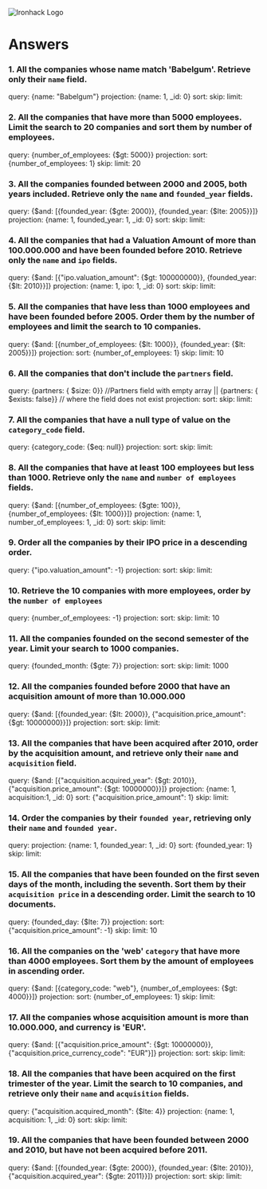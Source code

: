 ![Ironhack Logo](https://i.imgur.com/1QgrNNw.png)

# Answers

### 1. All the companies whose name match 'Babelgum'. Retrieve only their `name` field.

<!-- Your Code Goes Here -->
query: {name: "Babelgum"} 
projection: {name: 1, _id: 0}
sort:
skip:
limit:
### 2. All the companies that have more than 5000 employees. Limit the search to 20 companies and sort them by **number of employees**.
<!-- Your Code Goes Here -->
query: {number_of_employees: {$gt: 5000}}
projection: 
sort: {number_of_employees: 1}
skip:
limit: 20
### 3. All the companies founded between 2000 and 2005, both years included. Retrieve only the `name` and `founded_year` fields.
<!-- Your Code Goes Here -->
query: {$and: [{founded_year: {$gte: 2000}}, {founded_year: {$lte: 2005}}]}
projection: {name: 1, founded_year: 1, _id: 0}
sort:
skip:
limit:
### 4. All the companies that had a Valuation Amount of more than 100.000.000 and have been founded before 2010. Retrieve only the `name` and `ipo` fields.
<!-- Your Code Goes Here -->
query: {$and: [{"ipo.valuation_amount": {$gt: 100000000}}, {founded_year: {$lt: 2010}}]}
projection: {name: 1, ipo: 1, _id: 0}
sort:
skip:
limit:
### 5. All the companies that have less than 1000 employees and have been founded before 2005. Order them by the number of employees and limit the search to 10 companies.
<!-- Your Code Goes Here -->
query: {$and: [{number_of_employees: {$lt: 1000}}, {founded_year: {$lt: 2005}}]}
projection:
sort: {number_of_employees: 1}
skip:
limit: 10
### 6. All the companies that don't include the `partners` field.
<!-- Your Code Goes Here -->
query: {partners: { $size: 0}} //Partners field with empty array || {partners: { $exists: false}} // where the field does not exist
projection:
sort:
skip:
limit:
### 7. All the companies that have a null type of value on the `category_code` field.
<!-- Your Code Goes Here -->
query: {category_code: {$eq: null}}
projection:
sort:
skip:
limit:
### 8. All the companies that have at least 100 employees but less than 1000. Retrieve only the `name` and `number of employees` fields.
<!-- Your Code Goes Here -->
query: {$and: [{number_of_employees: {$gte: 100}}, {number_of_employees: {$lt: 1000}}]}
projection: {name: 1, number_of_employees: 1, _id: 0}
sort:
skip:
limit:
### 9. Order all the companies by their IPO price in a descending order.
<!-- Your Code Goes Here -->
query: {"ipo.valuation_amount": -1}
projection:
sort:
skip:
limit:
### 10. Retrieve the 10 companies with more employees, order by the `number of employees`
<!-- Your Code Goes Here -->
query: {number_of_employees: -1}
projection:
sort:
skip:
limit: 10
### 11. All the companies founded on the second semester of the year. Limit your search to 1000 companies.
<!-- Your Code Goes Here -->
query: {founded_month: {$gte: 7}}
projection:
sort:
skip: 
limit: 1000
<!-- ### 12. All the companies that have been 'deadpooled' after the third year. -->
<!-- Your Code Goes Here -->
### 12. All the companies founded before 2000 that have an acquisition amount of more than 10.000.000
<!-- Your Code Goes Here -->
query: {$and: [{founded_year: {$lt: 2000}}, {"acquisition.price_amount": {$gt: 10000000}}]}
projection:
sort:
skip:
limit:
### 13. All the companies that have been acquired after 2010, order by the acquisition amount, and retrieve only their `name` and `acquisition` field.
<!-- Your Code Goes Here -->
query: {$and: [{"acquisition.acquired_year": {$gt: 2010}}, {"acquisition.price_amount": {$gt: 10000000}}]}
projection: {name: 1, acquisition:1, _id: 0}
sort: {"acquisition.price_amount": 1}
skip:
limit:
### 14. Order the companies by their `founded year`, retrieving only their `name` and `founded year`.
<!-- Your Code Goes Here -->
query:
projection: {name: 1, founded_year: 1, _id: 0}
sort: {founded_year: 1}
skip:
limit:
### 15. All the companies that have been founded on the first seven days of the month, including the seventh. Sort them by their `acquisition price` in a descending order. Limit the search to 10 documents.
<!-- Your Code Goes Here -->
query: {founded_day: {$lte: 7}}
projection:
sort: {"acquisition.price_amount": -1}
skip:
limit: 10
### 16. All the companies on the 'web' `category` that have more than 4000 employees. Sort them by the amount of employees in ascending order.
<!-- Your Code Goes Here -->
query: {$and: [{category_code: "web"}, {number_of_employees: {$gt: 4000}}]}
projection:
sort: {number_of_employees: 1}
skip:
limit:
### 17. All the companies whose acquisition amount is more than 10.000.000, and currency is 'EUR'.
<!-- Your Code Goes Here -->
query: {$and: [{"acquisition.price_amount": {$gt: 10000000}}, {"acquisition.price_currency_code": "EUR"}]}
projection:
sort:
skip:
limit:
### 18. All the companies that have been acquired on the first trimester of the year. Limit the search to 10 companies, and retrieve only their `name` and `acquisition` fields.
<!-- Your Code Goes Here -->
query: {"acquisition.acquired_month": {$lte: 4}}
projection: {name: 1, acquisition: 1, _id: 0}
sort:
skip:
limit:
### 19. All the companies that have been founded between 2000 and 2010, but have not been acquired before 2011.
<!-- Your Code Goes Here -->
query: {$and: [{founded_year: {$gte: 2000}}, {founded_year: {$lte: 2010}}, {"acquisition.acquired_year": {$gte: 2011}}]}
projection:
sort:
skip:
limit: